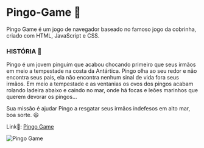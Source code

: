 # Pingo-Game 🐧

Pingo Game é um jogo de navegador baseado no famoso jogo da cobrinha, criado com HTML, JavaScript e CSS.<br>

### HISTÓRIA 📖

Pingo é um jovem pinguim que acabou chocando primeiro que seus irmãos em meio a tempestade na costa da Antártica. Pingo olha ao seu redor e não encontra seus pais, ela não encontra nenhum sinal de vida fora seus irmãos.
Em meio a tempestade e as ventanias os ovos dos pingos acabam rolando ladeira abaixo e caindo no mar, onde há focas e leões marinhos que querem devorar os pingos...

Sua missão é ajudar Pingo a resgatar seus irmãos indefesos em alto mar, boa sorte. 😃

Link🔗: [Pingo Game](https://gangorra.github.io/Pingo-Game/)

![Pingo Game](https://cdn.discordapp.com/attachments/868299459543592962/897294826507227188/pingo-game.png)
